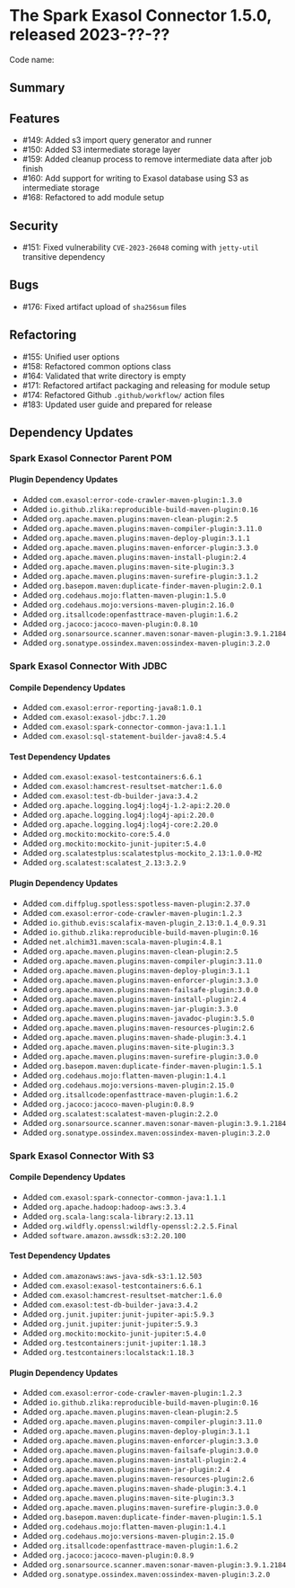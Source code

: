 # The Spark Exasol Connector 1.5.0, released 2023-??-??

Code name:

## Summary

## Features

* #149: Added s3 import query generator and runner
* #150: Added S3 intermediate storage layer
* #159: Added cleanup process to remove intermediate data after job finish
* #160: Add support for writing to Exasol database using S3 as intermediate storage
* #168: Refactored to add module setup

## Security

* #151: Fixed vulnerability `CVE-2023-26048` coming with `jetty-util` transitive dependency

## Bugs

* #176: Fixed artifact upload of `sha256sum` files

## Refactoring

* #155: Unified user options
* #158: Refactored common options class
* #164: Validated that write directory is empty
* #171: Refactored artifact packaging and releasing for module setup
* #174: Refactored Github `.github/workflow/` action files
* #183: Updated user guide and prepared for release

## Dependency Updates

### Spark Exasol Connector Parent POM

#### Plugin Dependency Updates

* Added `com.exasol:error-code-crawler-maven-plugin:1.3.0`
* Added `io.github.zlika:reproducible-build-maven-plugin:0.16`
* Added `org.apache.maven.plugins:maven-clean-plugin:2.5`
* Added `org.apache.maven.plugins:maven-compiler-plugin:3.11.0`
* Added `org.apache.maven.plugins:maven-deploy-plugin:3.1.1`
* Added `org.apache.maven.plugins:maven-enforcer-plugin:3.3.0`
* Added `org.apache.maven.plugins:maven-install-plugin:2.4`
* Added `org.apache.maven.plugins:maven-site-plugin:3.3`
* Added `org.apache.maven.plugins:maven-surefire-plugin:3.1.2`
* Added `org.basepom.maven:duplicate-finder-maven-plugin:2.0.1`
* Added `org.codehaus.mojo:flatten-maven-plugin:1.5.0`
* Added `org.codehaus.mojo:versions-maven-plugin:2.16.0`
* Added `org.itsallcode:openfasttrace-maven-plugin:1.6.2`
* Added `org.jacoco:jacoco-maven-plugin:0.8.10`
* Added `org.sonarsource.scanner.maven:sonar-maven-plugin:3.9.1.2184`
* Added `org.sonatype.ossindex.maven:ossindex-maven-plugin:3.2.0`

### Spark Exasol Connector With JDBC

#### Compile Dependency Updates

* Added `com.exasol:error-reporting-java8:1.0.1`
* Added `com.exasol:exasol-jdbc:7.1.20`
* Added `com.exasol:spark-connector-common-java:1.1.1`
* Added `com.exasol:sql-statement-builder-java8:4.5.4`

#### Test Dependency Updates

* Added `com.exasol:exasol-testcontainers:6.6.1`
* Added `com.exasol:hamcrest-resultset-matcher:1.6.0`
* Added `com.exasol:test-db-builder-java:3.4.2`
* Added `org.apache.logging.log4j:log4j-1.2-api:2.20.0`
* Added `org.apache.logging.log4j:log4j-api:2.20.0`
* Added `org.apache.logging.log4j:log4j-core:2.20.0`
* Added `org.mockito:mockito-core:5.4.0`
* Added `org.mockito:mockito-junit-jupiter:5.4.0`
* Added `org.scalatestplus:scalatestplus-mockito_2.13:1.0.0-M2`
* Added `org.scalatest:scalatest_2.13:3.2.9`

#### Plugin Dependency Updates

* Added `com.diffplug.spotless:spotless-maven-plugin:2.37.0`
* Added `com.exasol:error-code-crawler-maven-plugin:1.2.3`
* Added `io.github.evis:scalafix-maven-plugin_2.13:0.1.4_0.9.31`
* Added `io.github.zlika:reproducible-build-maven-plugin:0.16`
* Added `net.alchim31.maven:scala-maven-plugin:4.8.1`
* Added `org.apache.maven.plugins:maven-clean-plugin:2.5`
* Added `org.apache.maven.plugins:maven-compiler-plugin:3.11.0`
* Added `org.apache.maven.plugins:maven-deploy-plugin:3.1.1`
* Added `org.apache.maven.plugins:maven-enforcer-plugin:3.3.0`
* Added `org.apache.maven.plugins:maven-failsafe-plugin:3.0.0`
* Added `org.apache.maven.plugins:maven-install-plugin:2.4`
* Added `org.apache.maven.plugins:maven-jar-plugin:3.3.0`
* Added `org.apache.maven.plugins:maven-javadoc-plugin:3.5.0`
* Added `org.apache.maven.plugins:maven-resources-plugin:2.6`
* Added `org.apache.maven.plugins:maven-shade-plugin:3.4.1`
* Added `org.apache.maven.plugins:maven-site-plugin:3.3`
* Added `org.apache.maven.plugins:maven-surefire-plugin:3.0.0`
* Added `org.basepom.maven:duplicate-finder-maven-plugin:1.5.1`
* Added `org.codehaus.mojo:flatten-maven-plugin:1.4.1`
* Added `org.codehaus.mojo:versions-maven-plugin:2.15.0`
* Added `org.itsallcode:openfasttrace-maven-plugin:1.6.2`
* Added `org.jacoco:jacoco-maven-plugin:0.8.9`
* Added `org.scalatest:scalatest-maven-plugin:2.2.0`
* Added `org.sonarsource.scanner.maven:sonar-maven-plugin:3.9.1.2184`
* Added `org.sonatype.ossindex.maven:ossindex-maven-plugin:3.2.0`

### Spark Exasol Connector With S3

#### Compile Dependency Updates

* Added `com.exasol:spark-connector-common-java:1.1.1`
* Added `org.apache.hadoop:hadoop-aws:3.3.4`
* Added `org.scala-lang:scala-library:2.13.11`
* Added `org.wildfly.openssl:wildfly-openssl:2.2.5.Final`
* Added `software.amazon.awssdk:s3:2.20.100`

#### Test Dependency Updates

* Added `com.amazonaws:aws-java-sdk-s3:1.12.503`
* Added `com.exasol:exasol-testcontainers:6.6.1`
* Added `com.exasol:hamcrest-resultset-matcher:1.6.0`
* Added `com.exasol:test-db-builder-java:3.4.2`
* Added `org.junit.jupiter:junit-jupiter-api:5.9.3`
* Added `org.junit.jupiter:junit-jupiter:5.9.3`
* Added `org.mockito:mockito-junit-jupiter:5.4.0`
* Added `org.testcontainers:junit-jupiter:1.18.3`
* Added `org.testcontainers:localstack:1.18.3`

#### Plugin Dependency Updates

* Added `com.exasol:error-code-crawler-maven-plugin:1.2.3`
* Added `io.github.zlika:reproducible-build-maven-plugin:0.16`
* Added `org.apache.maven.plugins:maven-clean-plugin:2.5`
* Added `org.apache.maven.plugins:maven-compiler-plugin:3.11.0`
* Added `org.apache.maven.plugins:maven-deploy-plugin:3.1.1`
* Added `org.apache.maven.plugins:maven-enforcer-plugin:3.3.0`
* Added `org.apache.maven.plugins:maven-failsafe-plugin:3.0.0`
* Added `org.apache.maven.plugins:maven-install-plugin:2.4`
* Added `org.apache.maven.plugins:maven-jar-plugin:2.4`
* Added `org.apache.maven.plugins:maven-resources-plugin:2.6`
* Added `org.apache.maven.plugins:maven-shade-plugin:3.4.1`
* Added `org.apache.maven.plugins:maven-site-plugin:3.3`
* Added `org.apache.maven.plugins:maven-surefire-plugin:3.0.0`
* Added `org.basepom.maven:duplicate-finder-maven-plugin:1.5.1`
* Added `org.codehaus.mojo:flatten-maven-plugin:1.4.1`
* Added `org.codehaus.mojo:versions-maven-plugin:2.15.0`
* Added `org.itsallcode:openfasttrace-maven-plugin:1.6.2`
* Added `org.jacoco:jacoco-maven-plugin:0.8.9`
* Added `org.sonarsource.scanner.maven:sonar-maven-plugin:3.9.1.2184`
* Added `org.sonatype.ossindex.maven:ossindex-maven-plugin:3.2.0`
